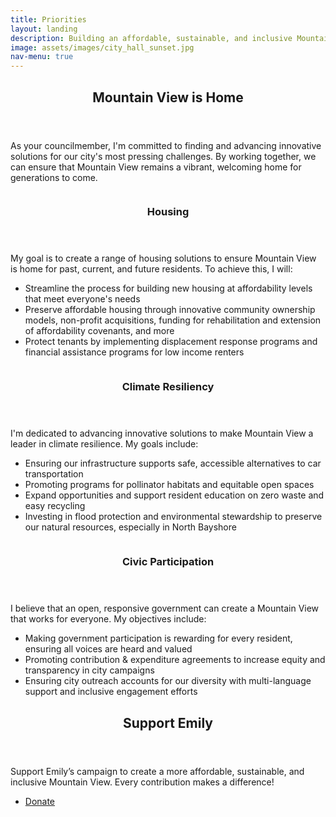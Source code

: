 ```yaml
---
title: Priorities
layout: landing
description: Building an affordable, sustainable, and inclusive Mountain View for All
image: assets/images/city_hall_sunset.jpg
nav-menu: true
---
```


<!-- Main -->
<div id="main">

<!-- One -->
<section id="one">
	<div class="inner">
		<header class="major">
			<h2>Mountain View is Home</h2>
		</header>
		<p>As your councilmember, I'm committed to finding and advancing innovative solutions for our city's most pressing challenges. By working together, we can ensure that Mountain View remains a vibrant, welcoming home for generations to come.</p>
	</div>
</section>

<!-- Two -->
<section id="two" class="spotlights">
	<section>
		<a class="image">
			<img src="{% link assets/images/park-place-bench.jpg %}" alt="" data-position="center center" />
		</a>
		<div class="content">
			<div class="inner">
				<header class="major">
					<h3>Housing</h3>
				</header>
				<p>My goal is to create a range of housing solutions to ensure Mountain View is home for past, current, and future residents. To achieve this, I will: <ul>
					<li>Streamline the process for building new housing at affordability levels that meet everyone's needs</li>
					<li>Preserve affordable housing through innovative community ownership models, non-profit acquisitions,  funding for rehabilitation and extension of affordability covenants, and more </li>
					<li>Protect tenants by implementing displacement response programs  and financial assistance programs for low income renters </li>
				</ul>
				</p>
			</div>
		</div>
	</section>
	<section>
		<a class="image">
			<img src="{% link assets/images/poppy.jpg %}" alt="" data-position="top center" />
		</a>
		<div class="content">
			<div class="inner">
				<header class="major">
					<h3>Climate Resiliency</h3>
				</header>
				<p>I'm dedicated to advancing innovative solutions to make Mountain View a leader in climate resilience. My goals include: <ul>
					<li>Ensuring our infrastructure supports safe, accessible alternatives to car transportation </li>
					<li>Promoting programs for pollinator habitats and equitable open spaces </li>
					<li>Expand opportunities and support resident education on zero waste and easy recycling </li>
					<li>Investing in flood protection and environmental stewardship to preserve our natural resources, especially in North Bayshore </li>
				</ul>
				</p>
			</div>
		</div>
	</section>
	<section>
		<a class="image">
			<img src="{% link assets/images/cityhall.jpg %}" alt="" data-position="25% 25%" />
		</a>
		<div class="content">
			<div class="inner">
				<header class="major">
					<h3>Civic Participation</h3>
				</header>
				<p>I believe that an open, responsive government can create a Mountain View that works for everyone. My objectives include: <ul>
				<li>Making government participation is rewarding for every resident, ensuring all voices are heard and valued </li>
				<li>Promoting contribution & expenditure agreements to increase equity and transparency in city campaigns </li>
				<li>Ensuring city outreach accounts for our diversity with multi-language support and inclusive engagement efforts </li>
				</ul>
				</p>
			</div>
		</div>
	</section>
</section>

<!-- Three -->
<section id="three">
	<div class="inner">
		<header class="major">
			<h2>Support Emily</h2>
		</header>
		<p>Support Emily’s campaign to create a more affordable, sustainable, and inclusive Mountain View. Every contribution makes a difference!</p>
		<ul class="actions">
			<li><a href="../donate" class="button special next">Donate</a></li>
		</ul>
	</div>
</section>

</div>
